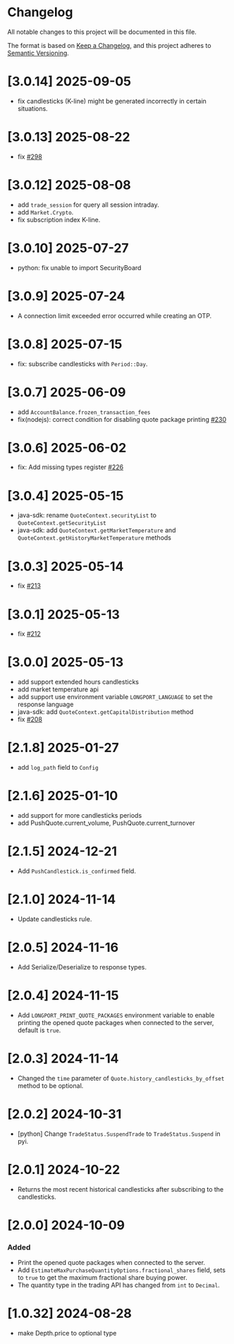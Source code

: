# Changelog
All notable changes to this project will be documented in this file.

The format is based on [Keep a Changelog](https://keepachangelog.com/en/1.0.0/),
and this project adheres to [Semantic Versioning](https://semver.org/spec/v2.0.0.html).

# [3.0.14] 2025-09-05

- fix candlesticks (K-line) might be generated incorrectly in certain situations.

# [3.0.13] 2025-08-22

- fix [#298](https://github.com/longportapp/openapi/issues/298)

# [3.0.12] 2025-08-08

- add `trade_session` for query all session intraday.
- add `Market.Crypto`.
- fix subscription index K-line.

# [3.0.10] 2025-07-27

- python: fix unable to import SecurityBoard

# [3.0.9] 2025-07-24

- A connection limit exceeded error occurred while creating an OTP.

# [3.0.8] 2025-07-15

- fix: subscribe candlesticks with `Period::Day`.

# [3.0.7] 2025-06-09

- add `AccountBalance.frozen_transaction_fees`
- fix(nodejs): correct condition for disabling quote package printing [#230](https://github.com/longportapp/openapi/pull/230)

# [3.0.6] 2025-06-02

- fix: Add missing types register [#226](https://github.com/longportapp/openapi/pull/226)

# [3.0.4] 2025-05-15

- java-sdk: rename `QuoteContext.securityList` to `QuoteContext.getSecurityList`
- java-sdk: add `QuoteContext.getMarketTemperature` and `QuoteContext.getHistoryMarketTemperature` methods

# [3.0.3] 2025-05-14

- fix [#213](https://github.com/longportapp/openapi/issues/213)

# [3.0.1] 2025-05-13

- fix [#212](https://github.com/longportapp/openapi/issues/212)

# [3.0.0] 2025-05-13

- add support extended hours candlesticks
- add market temperature api
- add support use environment variable `LONGPORT_LANGUAGE` to set the response language
- java-sdk: add `QuoteContext.getCapitalDistribution` method
- fix [#208](https://github.com/longportapp/openapi/issues/208)

# [2.1.8] 2025-01-27

- add `log_path` field to `Config`

# [2.1.6] 2025-01-10

- add support for more candlesticks periods
- add PushQuote.current_volume, PushQuote.current_turnover

# [2.1.5] 2024-12-21

- Add `PushCandlestick.is_confirmed` field.

# [2.1.0] 2024-11-14

- Update candlesticks rule.

# [2.0.5] 2024-11-16

- Add Serialize/Deserialize to response types.

# [2.0.4] 2024-11-15

- Add `LONGPORT_PRINT_QUOTE_PACKAGES` environment variable to enable printing the opened quote packages when connected to the server, default is `true`.

# [2.0.3] 2024-11-14

- Changed the `time` parameter of `Quote.history_candlesticks_by_offset` method to be optional.

# [2.0.2] 2024-10-31

- [python] Change `TradeStatus.SuspendTrade` to `TradeStatus.Suspend` in pyi.

# [2.0.1] 2024-10-22

- Returns the most recent historical candlesticks after subscribing to the candlesticks.

# [2.0.0] 2024-10-09

### Added

- Print the opened quote packages when connected to the server.
- Add `EstimateMaxPurchaseQuantityOptions.fractional_shares` field, sets to `true` to get the maximum fractional share buying power.
- The quantity type in the trading API has changed from `int` to `Decimal`.

# [1.0.32] 2024-08-28

- make Depth.price to optional type
